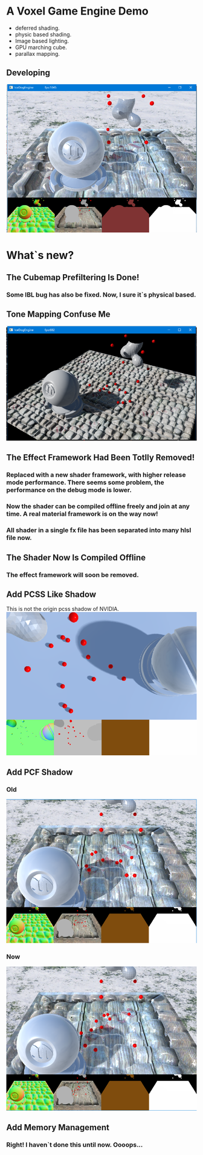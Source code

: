 # A Voxel Game Engine Demo

* deferred shading.
* physic based shading.
* Image based lighting.
* GPU marching cube.
* parallax mapping.

## Developing

![alt tag](Readme/current.png)

# What`s new?

## The Cubemap Prefiltering Is Done!
### Some IBL bug has also be fixed. Now, I sure it`s physical based.

## Tone Mapping Confuse Me
![alt tag](Readme/tonemapping.png)

## The Effect Framework Had Been Totlly Removed!
### Replaced with a new shader framework, with higher release mode performance. There seems some problem, the performance on the debug mode is lower.
### Now the shader can be compiled offline freely and join at any time. A real material framework is on the way now!
### All shader in a single fx file has been separated into many hlsl file now.

## The Shader Now Is Compiled Offline
### The effect framework will soon be removed.

## Add PCSS Like Shadow
This is not the origin pcss shadow of NVIDIA.
![alt tag](Readme/pcssLike.png)

## Add PCF Shadow

### Old
![alt tag](Readme/old.PNG)

### Now
![alt tag](Readme/now.PNG)

## Add Memory Management
### Right! I haven`t done this until now. Oooops...

